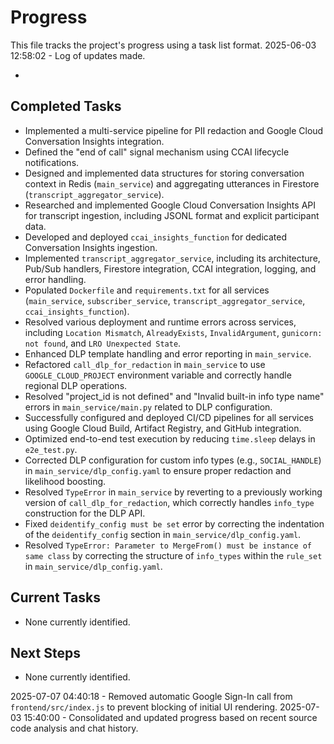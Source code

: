 # Progress

This file tracks the project's progress using a task list format.
2025-06-03 12:58:02 - Log of updates made.

*

## Completed Tasks

*   Implemented a multi-service pipeline for PII redaction and Google Cloud Conversation Insights integration.
*   Defined the "end of call" signal mechanism using CCAI lifecycle notifications.
*   Designed and implemented data structures for storing conversation context in Redis (`main_service`) and aggregating utterances in Firestore (`transcript_aggregator_service`).
*   Researched and implemented Google Cloud Conversation Insights API for transcript ingestion, including JSONL format and explicit participant data.
*   Developed and deployed `ccai_insights_function` for dedicated Conversation Insights ingestion.
*   Implemented `transcript_aggregator_service`, including its architecture, Pub/Sub handlers, Firestore integration, CCAI integration, logging, and error handling.
*   Populated `Dockerfile` and `requirements.txt` for all services (`main_service`, `subscriber_service`, `transcript_aggregator_service`, `ccai_insights_function`).
*   Resolved various deployment and runtime errors across services, including `Location Mismatch`, `AlreadyExists`, `InvalidArgument`, `gunicorn: not found`, and `LRO Unexpected State`.
*   Enhanced DLP template handling and error reporting in `main_service`.
*   Refactored `call_dlp_for_redaction` in `main_service` to use `GOOGLE_CLOUD_PROJECT` environment variable and correctly handle regional DLP operations.
*   Resolved "project_id is not defined" and "Invalid built-in info type name" errors in `main_service/main.py` related to DLP configuration.
*   Successfully configured and deployed CI/CD pipelines for all services using Google Cloud Build, Artifact Registry, and GitHub integration.
*   Optimized end-to-end test execution by reducing `time.sleep` delays in `e2e_test.py`.
*   Corrected DLP configuration for custom info types (e.g., `SOCIAL_HANDLE`) in `main_service/dlp_config.yaml` to ensure proper redaction and likelihood boosting.
*   Resolved `TypeError` in `main_service` by reverting to a previously working version of `call_dlp_for_redaction`, which correctly handles `info_type` construction for the DLP API.
*   Fixed `deidentify_config must be set` error by correcting the indentation of the `deidentify_config` section in `main_service/dlp_config.yaml`.
*   Resolved `TypeError: Parameter to MergeFrom() must be instance of same class` by correcting the structure of `info_types` within the `rule_set` in `main_service/dlp_config.yaml`.

## Current Tasks

*   None currently identified.

## Next Steps

*   None currently identified.

2025-07-07 04:40:18 - Removed automatic Google Sign-In call from `frontend/src/index.js` to prevent blocking of initial UI rendering.
2025-07-03 15:40:00 - Consolidated and updated progress based on recent source code analysis and chat history.